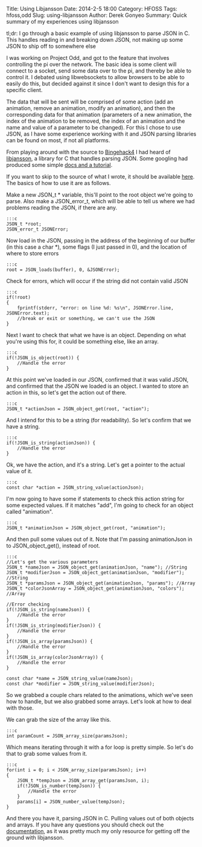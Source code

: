Title: Using Libjansson
Date: 2014-2-5 18:00
Category: HFOSS
Tags: hfoss,odd
Slug: using-libjansson
Author: Derek Gonyeo
Summary: Quick summary of my experiences using libjansson

tl;dr: I go through a basic example of using libjansson to parse JSON in C. This
handles reading in and breaking down JSON, not making up some JSON to ship off
to somewhere else

I was working on Project Odd, and got to the feature that involves controlling
the pi over the network. The basic idea is some client will connect to a socket,
send some data over to the pi, and thereby be able to control it. I debated
using libwebsockets to allow browsers to be able to easily do this, but decided
against it since I don't want to design this for a specific client.

The data that will be sent will be comprised of some action (add an animation,
remove an animation, modify an animation), and then the corresponding data for
that animation (parameters of a new animation, the index of the animation to be
removed, the index of an animation and the name and value of a parameter to be
changed). For this I chose to use JSON, as I have some experience working with
it and JSON parsing libraries can be found on most, if not all platforms.

From playing around with the source to
[Bingehack4](https://github.com/ComputerScienceHouse/bingehack4) I had heard of
[libjansson](http://www.digip.org/jansson/), a library for C that handles
parsing JSON. Some googling had produced some simple 
[docs and a tutorial](https://jansson.readthedocs.org/en/latest/index.html). 

If you want to skip to the source of what I wrote, it should be available
[here](https://github.com/dgonyeo/odd/blob/master/computer_program/odd_network.c). 
The basics of how to use it are as follows.

Make a new JSON_t * variable, this'll point to the root object we're going to
parse. Also make a JSON_error_t, which will be able to tell us where we had
problems reading the JSON, if there are any.

    :::c
    JSON_t *root;
    JSON_error_t JSONError;

Now load in the JSON, passing in the address of the beginning of our buffer (in
this case a char *), some flags (I just passed in 0), and the location of where
to store errors

    :::c
    root = JSON_loads(buffer), 0, &JSONError);

Check for errors, which will occur if the string did not contain valid JSON

    :::c
    if(!root)
    {
        fprintf(stderr, "error: on line %d: %s\n", JSONError.line, JSONError.text);
        //break or exit or something, we can't use the JSON
    }

Next I want to check that what we have is an object. Depending on what you're
using this for, it could be something else, like an array.

    :::c
    if(!JSON_is_object(root)) {
        //Handle the error
    }

At this point we've loaded in our JSON, confirmed that it was valid JSON, and
confirmed that the JSON we loaded is an object. I wanted to store an action in
this, so let's get the action out of there.

    :::c
    JSON_t *actionJson = JSON_object_get(root, "action");

And I intend for this to be a string (for readability). So let's confirm that we
have a string.

    :::c
    if(!JSON_is_string(actionJson)) {
        //Handle the error
    }

Ok, we have the action, and it's a string. Let's get a pointer to the actual
value of it.

    :::c
    const char *action = JSON_string_value(actionJson);

I'm now going to have some if statements to check this action string for some 
expected values. If it matches "add", I'm going to check for an object called
"animation".

    :::c
    JSON_t *animationJson = JSON_object_get(root, "animation");

And then pull some values out of it. Note that I'm passing animationJson in to
JSON_object_get(), instead of root.
    
    :::c
    //Let's get the various parameters
    JSON_t *nameJson = JSON_object_get(animationJson, "name"); //String
    JSON_t *modifierJson = JSON_object_get(animationJson, "modifier"); //String
    JSON_t *paramsJson = JSON_object_get(animationJson, "params"); //Array
    JSON_t *colorJsonArray = JSON_object_get(animationJson, "colors"); //Array

    //Error checking
    if(!JSON_is_string(nameJson)) {
        //Handle the error
    }
    if(!JSON_is_string(modifierJson)) {
        //Handle the error
    }
    if(!JSON_is_array(paramsJson)) {
        //Handle the error
    }
    if(!JSON_is_array(colorJsonArray)) {
        //Handle the error
    }

    const char *name = JSON_string_value(nameJson);
    const char *modifier = JSON_string_value(modifierJson);

So we grabbed a couple chars related to the animations, which we've seen how to
handle, but we also grabbed some arrays. Let's look at how to deal with those.

We can grab the size of the array like this.

    :::c
    int paramCount = JSON_array_size(paramsJson);

Which means iterating through it with a for loop is pretty simple. So let's do
that to grab some values from it.

    :::c
    for(int i = 0; i < JSON_array_size(paramsJson); i++)
    {
        JSON_t *tempJson = JSON_array_get(paramsJson, i);
        if(!JSON_is_number(tempJson)) {
            //Handle the error
        }
        params[i] = JSON_number_value(tempJson);
    }

And there you have it, parsing JSON in C. Pulling values out of both objects and
arrays. If you have any questions you should check out the
[documentation](https://jansson.readthedocs.org/en/latest/apiref.html), as it
was pretty much my only resource for getting off the ground with libjansson.
